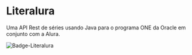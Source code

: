 # Literalura

Uma API Rest de séries usando Java para o programa ONE da Oracle em conjunto com a Alura.

![Badge-Literalura](https://github.com/user-attachments/assets/142af685-3bce-4f49-a1a9-ea7b39464a52)
